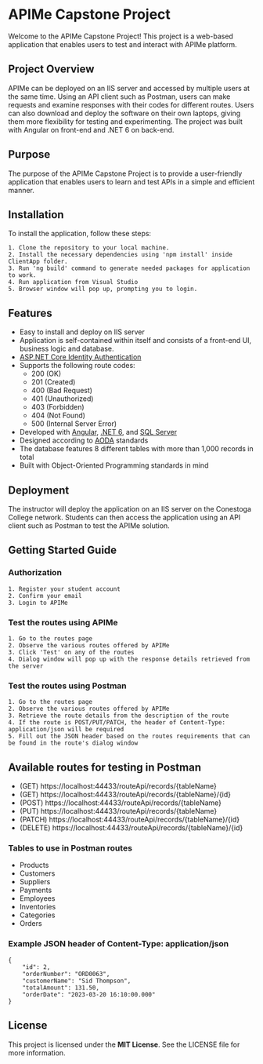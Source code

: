 # **APIMe** Capstone Project

Welcome to the APIMe Capstone Project! This project is a web-based application that enables users to test and interact with APIMe platform.


## Project Overview

APIMe can be deployed on an IIS server and accessed by multiple users at the same time. Using an API client such as Postman, users can make requests and examine responses with their codes for different routes. Users can also download and deploy the software on their own laptops, giving them more flexibility for testing and experimenting. The project was built with Angular on front-end and .NET 6 on back-end.


## Purpose

The purpose of the APIMe Capstone Project is to provide a user-friendly application that enables users to learn and test APIs in a simple and efficient manner.


## Installation

To install the application, follow these steps:

    1. Clone the repository to your local machine.
    2. Install the necessary dependencies using 'npm install' inside ClientApp folder.
    3. Run 'ng build' command to generate needed packages for application to work.
    4. Run application from Visual Studio
    5. Browser window will pop up, prompting you to login.
    
    
## Features

- Easy to install and deploy on IIS server
- Application is self-contained within itself and consists of a front-end UI, business logic and database.
- [ASP.NET Core Identity Authentication](https://learn.microsoft.com/en-us/aspnet/core/security/authentication/identity?view=aspnetcore-7.0&tabs=visual-studio)
- Supports the following route codes:
    -  200 (OK)
    -  201 (Created)
    -  400 (Bad Request)
    -  401 (Unauthorized)
    -  403 (Forbidden)
    -  404 (Not Found)
    -  500 (Internal Server Error)
- Developed with [Angular](https://angular.io/docs), [.NET 6](https://learn.microsoft.com/en-us/dotnet/fundamentals/), and [SQL Server](https://learn.microsoft.com/en-us/sql/ssms/download-sql-server-management-studio-ssms?view=sql-server-ver16)
- Designed according to [AODA](https://aoda.ca/) standards
- The database features 8 different tables with more than 1,000 records in total
- Built with Object-Oriented Programming standards in mind
## Deployment

The instructor will deploy the application on an IIS server on the Conestoga College network. Students can then access the application using an API client such as Postman to test the APIMe solution.


## **Getting Started Guide**

### Authorization
    1. Register your student account
    2. Confirm your email
    3. Login to APIMe

### Test the routes using APIMe
    1. Go to the routes page
    2. Observe the various routes offered by APIMe
    3. Click 'Test' on any of the routes
    4. Dialog window will pop up with the response details retrieved from the server

### Test the routes using Postman
    1. Go to the routes page
    2. Observe the various routes offered by APIMe
    3. Retrieve the route details from the description of the route
    4. If the route is POST/PUT/PATCH, the header of Content-Type: application/json will be required
    5. Fill out the JSON header based on the routes requirements that can be found in the route's dialog window
    
    
## Available routes for testing in Postman
- (GET)    https://localhost:44433/routeApi/records/{tableName}
- (GET)    https://localhost:44433/routeApi/records/{tableName}/{id}
- (POST)   https://localhost:44433/routeApi/records/{tableName}
- (PUT)    https://localhost:44433/routeApi/records/{tableName}
- (PATCH)  https://localhost:44433/routeApi/records/{tableName}/{id}
- (DELETE) https://localhost:44433/routeApi/records/{tableName}/{id}

### Tables to use in Postman routes
- Products
- Customers
- Suppliers
- Payments
- Employees
- Inventories
- Categories
- Orders

### Example JSON header of Content-Type: application/json
```
{
    "id": 2,
    "orderNumber": "ORD0063",
    "customerName": "Sid Thompson",
    "totalAmount": 131.50,
    "orderDate": "2023-03-20 16:10:00.000"
} 
```


## License

This project is licensed under the **MIT License**. See the LICENSE file for more information.


